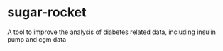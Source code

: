 # sugar-rocket
A tool to improve the analysis of diabetes related data, including insulin pump and cgm data
